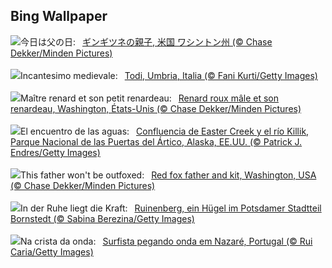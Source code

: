 ## Bing Wallpaper
![](https://www.bing.com/th?id=OHR.RedFoxDad_JA-JP0937901099_UHD.jpg&w=1000)今日は父の日:&nbsp;&ensp;[ギンギツネの親子, 米国 ワシントン州 (© Chase Dekker/Minden Pictures)](https://www.bing.com/th?id=OHR.RedFoxDad_JA-JP0937901099_UHD.jpg)
<br><br/>
![](https://www.bing.com/th?id=OHR.TodiView_IT-IT4184020567_UHD.jpg&w=1000)Incantesimo medievale:&nbsp;&ensp;[Todi, Umbria, Italia (© Fani Kurti/Getty Images)](https://www.bing.com/th?id=OHR.TodiView_IT-IT4184020567_UHD.jpg)
<br><br/>
![](https://www.bing.com/th?id=OHR.RedFoxDad_FR-FR3371995571_UHD.jpg&w=1000)Maître renard et son petit renardeau:&nbsp;&ensp;[Renard roux mâle et son renardeau, Washington, États-Unis (© Chase Dekker/Minden Pictures)](https://www.bing.com/th?id=OHR.RedFoxDad_FR-FR3371995571_UHD.jpg)
<br><br/>
![](https://www.bing.com/th?id=OHR.KillikRiverAlaska_ES-ES6266165210_UHD.jpg&w=1000)El encuentro de las aguas:&nbsp;&ensp;[Confluencia de Easter Creek y el río Killik, Parque Nacional de las Puertas del Ártico, Alaska, EE.UU. (© Patrick J. Endres/Getty Images)](https://www.bing.com/th?id=OHR.KillikRiverAlaska_ES-ES6266165210_UHD.jpg)
<br><br/>
![](https://www.bing.com/th?id=OHR.RedFoxDad_EN-GB2072246945_UHD.jpg&w=1000)This father won't be outfoxed:&nbsp;&ensp;[Red fox father and kit, Washington, USA (© Chase Dekker/Minden Pictures)](https://www.bing.com/th?id=OHR.RedFoxDad_EN-GB2072246945_UHD.jpg)
<br><br/>
![](https://www.bing.com/th?id=OHR.Ruinenberg_DE-DE5900996291_UHD.jpg&w=1000)In der Ruhe liegt die Kraft:&nbsp;&ensp;[Ruinenberg, ein Hügel im Potsdamer Stadtteil Bornstedt (© Sabina Berezina/Getty Images)](https://www.bing.com/th?id=OHR.Ruinenberg_DE-DE5900996291_UHD.jpg)
<br><br/>
![](https://www.bing.com/th?id=OHR.NazareWave_PT-BR1726789452_UHD.jpg&w=1000)Na crista da onda:&nbsp;&ensp;[Surfista pegando onda em Nazaré, Portugal (© Rui Caria/Getty Images)](https://www.bing.com/th?id=OHR.NazareWave_PT-BR1726789452_UHD.jpg)
<br><br/>
